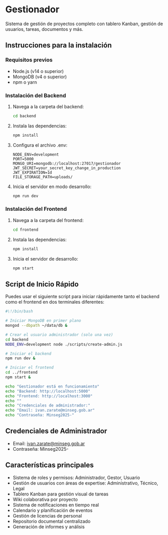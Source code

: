 # Gestionador

Sistema de gestión de proyectos completo con tablero Kanban, gestión de usuarios, tareas, documentos y más.

## Instrucciones para la instalación

### Requisitos previos

- Node.js (v14 o superior)
- MongoDB (v4 o superior)
- npm o yarn

### Instalación del Backend

1. Navega a la carpeta del backend:
   ```bash
   cd backend
   ```

2. Instala las dependencias:
   ```bash
   npm install
   ```

3. Configura el archivo .env:
   ```
   NODE_ENV=development
   PORT=5000
   MONGO_URI=mongodb://localhost:27017/gestionador
   JWT_SECRET=your_secret_key_change_in_production
   JWT_EXPIRATION=1d
   FILE_STORAGE_PATH=uploads/
   ```

4. Inicia el servidor en modo desarrollo:
   ```bash
   npm run dev
   ```

### Instalación del Frontend

1. Navega a la carpeta del frontend:
   ```bash
   cd frontend
   ```

2. Instala las dependencias:
   ```bash
   npm install
   ```

3. Inicia el servidor de desarrollo:
   ```bash
   npm start
   ```

## Script de Inicio Rápido

Puedes usar el siguiente script para iniciar rápidamente tanto el backend como el frontend en dos terminales diferentes:

```bash
#\!/bin/bash

# Iniciar MongoDB en primer plano
mongod --dbpath ~/data/db &

# Crear el usuario administrador (solo una vez)
cd backend
NODE_ENV=development node ./scripts/create-admin.js

# Iniciar el backend
npm run dev &

# Iniciar el frontend
cd ../frontend
npm start &

echo "Gestionador está en funcionamiento"
echo "Backend: http://localhost:5000"
echo "Frontend: http://localhost:3000"
echo ""
echo "Credenciales de administrador:"
echo "Email: ivan.zarate@minseg.gob.ar"
echo "Contraseña: Minseg2025-"
```

## Credenciales de Administrador

- Email: ivan.zarate@minseg.gob.ar
- Contraseña: Minseg2025-

## Características principales

- Sistema de roles y permisos: Administrador, Gestor, Usuario
- Gestión de usuarios con áreas de expertise: Administrativo, Técnico, Legal
- Tablero Kanban para gestión visual de tareas
- Wiki colaborativa por proyecto
- Sistema de notificaciones en tiempo real
- Calendario y planificación de eventos
- Gestión de licencias de personal
- Repositorio documental centralizado
- Generación de informes y análisis
